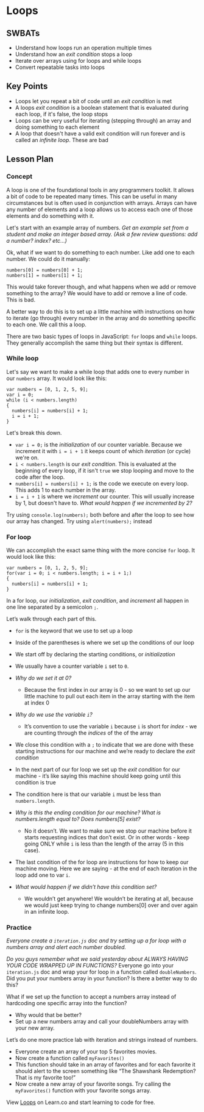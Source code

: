 # Loops

## SWBATs
+ Understand how loops run an operation multiple times
+ Understand how an *exit condition* stops a loop
+ Iterate over arrays using for loops and while loops
+ Convert repeatable tasks into loops

## Key Points
+ Loops let you repeat a bit of code until an *exit condition* is met
+ A loops *exit condition* is a boolean statement that is evaluated during each loop, if it's false, the loop stops
+ Loops can be very useful for iterating (stepping through) an array and doing something to each element
+ A loop that doesn't have a valid exit condition will run forever and is called an *infinite loop*. These are bad

## Lesson Plan

### Concept  

A loop is one of the foundational tools in any programmers toolkit. It allows a bit of code to be repeated many times. This can be useful in many circumstances but is often used in conjunction with arrays. Arrays can have any number of elements and a loop allows us to access each one of those elements and do something with it. 

Let's start with an example array of numbers.
*Get an example set from a student and make an integer based array. (Ask a few review questions: add a number? index? etc…)*

Ok, what if we want to do something to each number. Like add one to each number. We could do it manually: 
```
numbers[0] = numbers[0] + 1;
numbers[1] = numbers[1] + 1;
```
This would take forever though, and what happens when we add or remove something to the array? We would have to add or remove a line of code. This is bad.

A better way to do this is to set up a little machine with instructions on how to iterate (go through) every number in the array and do something specific to each one. We call this a loop.

There are two basic types of loops in JavaScript: `for` loops and `while` loops. They generally accomplish the same thing but their syntax is different.

### While loop

Let's say we want to make a while loop that adds one to every number in our `numbers` array. It would look like this:

```
var numbers = [0, 1, 2, 5, 9];
var i = 0;
while (i < numbers.length) 
{
  numbers[i] = numbers[i] + 1;
  i = i + 1;
}
```

Let's break this down.
+ `var i = 0;` is the *initialization* of our counter variable. Because we increment it with `i = i + 1` it keeps count of which *iteration* (or cycle) we're on. 
+ `i < numbers.length` is our *exit condition*. This is evaluated at the beginning of every loop, if it isn't `true` we stop looping and move to the code after the loop.
+ `numbers[i] = numbers[i] + 1;` is the code we execute on every loop. This adds 1 to each number in the array.
+ `i = i + 1` is where we *increment* our counter. This will usually increase by 1, but doesn't have to. *What would happen if we incremented by 2?*

Try using `console.log(numbers);` both before and after the loop to see how our array has changed. Try using `alert(numbers);` instead

### For loop

We can accomplish the exact same thing with the more concise `for` loop. It would look like this:

```
var numbers = [0, 1, 2, 5, 9];
for(var i = 0; i < numbers.length; i = i + 1;)
{
  numbers[i] = numbers[i] + 1;
}
```

In a for loop, our *initialization*, *exit condition*, and *increment* all happen in one line separated by a semicolon `;`.

Let’s walk through each part of this.

+ `for` is the keyword that we use to set up a loop
+ Inside of the parentheses is where we set up the conditions of our loop
+ We start off by declaring the starting conditions, or *initialization*
+ We usually have a counter variable `i` set to `0`. 
+ *Why do we set it at 0?*
  + Because the first index in our array is 0 - so we want to set up our little machine to pull out each item in the array starting with the item at index 0
+ *Why do we use the variable `i`?* 
  + It’s convention to use the variable `i` because `i` is short for *index* - we are counting through the *indices* of the of the array
+ We close this condition with a `;` to indicate that we are done with these starting instructions for our machine and we’re ready to declare the *exit condition*


+ In the next part of our for loop we set up the *exit condition* for our machine - it’s like saying this machine should keep going until this condition is true
+ The condition here is that our variable `i` must be less than `numbers.length`. 
+ *Why is this the ending condition for our machine? What is numbers.length equal to? Does numbers[5] exist?* 
  + No it doesn’t. We want to make sure we stop our machine before it starts requesting indices that don’t exist. Or in other words - keep going ONLY while `i` is less than the length of the array (5 in this case). 
+ The last condition of the for loop are instructions for how to keep our machine moving. Here we are saying - at the end of each iteration in the loop add one to var `i`. 
+ *What would happen if we didn’t have this condition set?*   
  + We wouldn’t get anywhere! We wouldn’t be iterating at all, because we would just keep trying to change numbers[0] over and over again in an infinite loop.

### Practice

*Everyone create a `iteration.js` doc and try setting up a for loop with a numbers array and alert each number doubled.*

*Do you guys remember what we said yesterday about ALWAYS HAVING YOUR CODE WRAPPED UP IN FUNCTIONS?* 
Everyone go into your `iteration.js` doc and wrap your for loop in a function called `doubleNumbers`. Did you put your numbers array in your function? Is there a better way to do this?

What if we set up the function to accept a numbers array instead of hardcoding one specific array into the function? 
+ Why would that be better? 
+ Set up a new numbers array and call your doubleNumbers array with your new array.

Let’s do one more practice lab with iteration and strings instead of numbers. 
+ Everyone create an array of your top 5 favorites movies.
+ Now create a function called `myFavorites()`
+ This function should take in an array of favorites and for each favorite it should alert to the screen something like “The Shawshank Redemption? That is my favorite too!”
+ Now create a new array of your favorite songs. Try calling the `myFavorites()` function with your favorite songs array.

<p data-visibility='hidden'>View <a href='https://learn.co/lessons/hs-advanced-web-design-teachers-guide-loops' title='Loops'>Loops</a> on Learn.co and start learning to code for free.</p>
